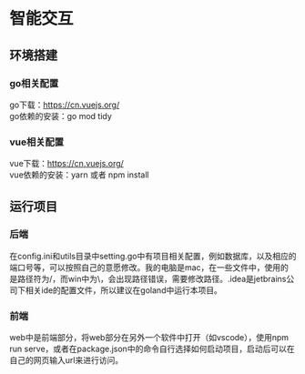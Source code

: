 # 智能交互

## 环境搭建

### go相关配置
go下载：https://cn.vuejs.org/<br>
go依赖的安装：go mod tidy<br>

### vue相关配置
vue下载：https://cn.vuejs.org/<br>
vue依赖的安装：yarn 或者 npm install

## 运行项目

### 后端
在config.ini和utils目录中setting.go中有项目相关配置，例如数据库，以及相应的端口号等，可以按照自己的意愿修改。我的电脑是mac，在一些文件中，使用的是路径符为/，而win中为\，会出现路径错误，需要修改路径。.idea是jetbrains公司下相关ide的配置文件，所以建议在goland中运行本项目。
### 前端
web中是前端部分，将web部分在另外一个软件中打开（如vscode），使用npm run serve，或者在package.json中的命令自行选择如何启动项目，启动后可以在自己的网页输入url来进行访问。
